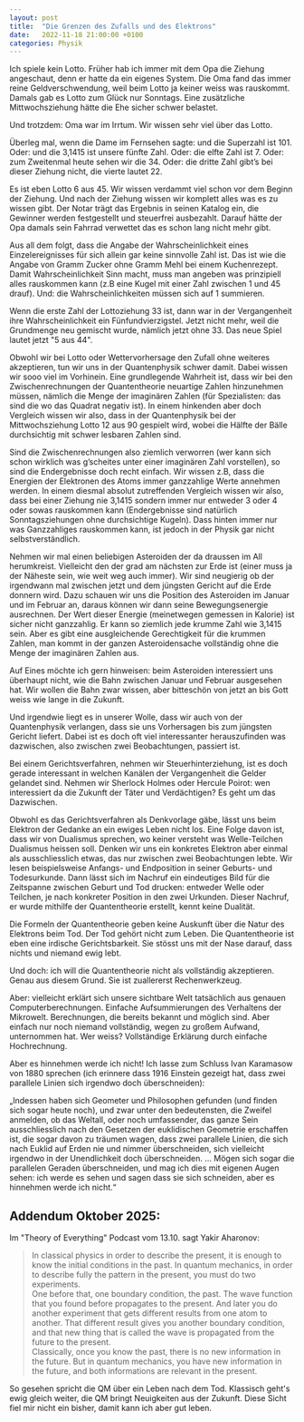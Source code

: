 ```yaml
---
layout: post
title:  "Die Grenzen des Zufalls und des Elektrons"
date:   2022-11-18 21:00:00 +0100
categories: Physik
---
```

Ich spiele kein Lotto. Früher hab ich immer mit dem Opa die Ziehung angeschaut, denn er hatte da ein eigenes System. Die Oma fand das immer reine Geldverschwendung, weil beim Lotto ja keiner weiss was rauskommt. Damals gab es Lotto zum Glück nur Sonntags. Eine zusätzliche Mittwochsziehung hätte die Ehe sicher schwer belastet.

Und trotzdem: Oma war im Irrtum. Wir wissen sehr viel über das Lotto.

Überleg mal, wenn die Dame im Fernsehen sagte: und die Superzahl ist 101. Oder: und die 3,1415 ist unsere fünfte Zahl. Oder: die elfte Zahl ist 7. Oder: zum Zweitenmal heute sehen wir die 34. Oder: die dritte Zahl gibt’s bei dieser Ziehung nicht, die vierte lautet 22.

Es ist eben Lotto 6 aus 45. Wir wissen verdammt viel schon vor dem Beginn der Ziehung. Und nach der Ziehung wissen wir komplett alles was es zu wissen gibt. Der Notar trägt das Ergebnis in seinen Katalog ein, die Gewinner werden festgestellt und steuerfrei ausbezahlt. Darauf hätte der Opa damals sein Fahrrad verwettet das es schon lang nicht mehr gibt.

Aus all dem folgt, dass die Angabe der Wahrscheinlichkeit eines Einzelereignisses für sich allein gar keine sinnvolle Zahl ist. Das ist wie die Angabe von Gramm Zucker ohne Gramm Mehl bei einem Kuchenrezept. Damit Wahrscheinlichkeit Sinn macht, muss man angeben was prinzipiell alles rauskommen kann (z.B eine Kugel mit einer Zahl zwischen 1 und 45 drauf). Und: die Wahrscheinlichkeiten müssen sich auf 1 summieren.

Wenn die erste Zahl der Lottoziehung 33 ist, dann war in der Vergangenheit ihre Wahrscheinlichkeit ein Fünfundvierzigstel. Jetzt nicht mehr, weil die Grundmenge neu gemischt wurde, nämlich jetzt ohne 33. Das neue Spiel lautet jetzt "5 aus 44".

Obwohl wir bei Lotto oder Wettervorhersage den Zufall ohne weiteres akzeptieren, tun wir uns in der Quantenphysik schwer damit. Dabei wissen wir sooo viel im Vorhinein. Eine grundlegende Wahrheit ist, dass wir bei den Zwischenrechnungen der Quantentheorie neuartige Zahlen hinzunehmen müssen, nämlich die Menge der imaginären Zahlen (für Spezialisten: das sind die wo das Quadrat negativ ist). In einem hinkenden aber doch Vergleich wissen wir also, dass in der Quantenphysik bei der Mittwochsziehung Lotto 12 aus 90 gespielt wird, wobei die Hälfte der Bälle durchsichtig mit schwer lesbaren Zahlen sind.

Sind die Zwischenrechnungen also ziemlich verworren (wer kann sich schon wirklich was g’scheites unter einer imaginären Zahl vorstellen), so sind die Endergebnisse doch recht einfach. Wir wissen z.B, dass die Energien der Elektronen des Atoms immer ganzzahlige Werte annehmen werden. In einem diesmal absolut zutreffenden Vergleich wissen wir also, dass bei einer Ziehung nie 3,1415 sondern immer nur entweder 3 oder 4 oder sowas rauskommen kann (Endergebnisse sind natürlich Sonntagsziehungen ohne durchsichtige Kugeln). Dass hinten immer nur was Ganzzahliges rauskommen kann, ist jedoch in der Physik gar nicht selbstverständlich.

Nehmen wir mal einen beliebigen Asteroiden der da draussen im All herumkreist. Vielleicht den der grad am nächsten zur Erde ist (einer muss ja der Näheste sein, wie weit weg auch immer). Wir sind neugierig ob der irgendwann mal zwischen jetzt und dem jüngsten Gericht auf die Erde donnern wird. Dazu schauen wir uns die Position des Asteroiden im Januar und im Februar an, daraus können wir dann seine Bewegungsenergie ausrechnen. Der Wert dieser Energie (meinetwegen gemessen in Kalorie) ist sicher nicht ganzzahlig. Er kann so ziemlich jede krumme Zahl wie 3,1415 sein. Aber es gibt eine ausgleichende Gerechtigkeit für die krummen Zahlen, man kommt in der ganzen Asteroidensache vollständig ohne die Menge der imaginären Zahlen aus.

Auf Eines möchte ich gern hinweisen: beim Asteroiden interessiert uns überhaupt nicht, wie die Bahn zwischen Januar und Februar ausgesehen hat. Wir wollen die Bahn zwar wissen, aber bitteschön von jetzt an bis Gott weiss wie lange in die Zukunft.

Und irgendwie liegt es in unserer Wolle, dass wir auch von der Quantenphysik verlangen, dass sie uns Vorhersagen bis zum jüngsten Gericht liefert. Dabei ist es doch oft viel interessanter herauszufinden was dazwischen, also zwischen zwei Beobachtungen, passiert ist.

Bei einem Gerichtsverfahren, nehmen wir Steuerhinterziehung, ist es doch gerade interessant in welchen Kanälen der Vergangenheit die Gelder gelandet sind. Nehmen wir Sherlock Holmes oder Hercule Poirot: wen interessiert da die Zukunft der Täter und Verdächtigen? Es geht um das Dazwischen.

Obwohl es das Gerichtsverfahren als Denkvorlage gäbe, lässt uns beim Elektron der Gedanke an ein ewiges Leben nicht los. Eine Folge davon ist, dass wir von Dualismus sprechen, wo keiner versteht was Welle-Teilchen Dualismus heissen soll. Denken wir uns ein konkretes Elektron aber einmal als ausschliesslich etwas, das nur zwischen zwei Beobachtungen lebte. Wir lesen beispielsweise Anfangs- und Endposition in seiner Geburts- und Todesurkunde. Dann lässt sich im Nachruf ein eindeutiges Bild für die Zeitspanne zwischen Geburt und Tod drucken: entweder Welle oder Teilchen, je nach konkreter Position in den zwei Urkunden. Dieser Nachruf, er wurde mithilfe der Quantentheorie erstellt, kennt keine Dualität.

Die Formeln der Quantentheorie geben keine Auskunft über die Natur des Elektrons beim Tod. Der Tod gehört nicht zum Leben. Die Quantentheorie ist eben eine irdische Gerichtsbarkeit. Sie stösst uns mit der Nase darauf, dass nichts und niemand ewig lebt.

Und doch: ich will die Quantentheorie nicht als vollständig akzeptieren. Genau aus diesem Grund. Sie ist zuallererst Rechenwerkzeug.

Aber: vielleicht erklärt sich unsere sichtbare Welt tatsächlich aus genauen Computerberechnungen. Einfache Aufsummierungen des Verhaltens der Mikrowelt. Berechnungen, die bereits bekannt und möglich sind. Aber einfach nur noch niemand vollständig, wegen zu großem Aufwand, unternommen hat. Wer weiss? Vollständige Erklärung durch einfache Hochrechnung.

Aber es hinnehmen werde ich nicht! Ich lasse zum Schluss Ivan Karamasow von 1880 sprechen (ich erinnere dass 1916 Einstein gezeigt hat, dass zwei parallele Linien sich irgendwo doch überschneiden):

„Indessen haben sich Geometer und Philosophen gefunden (und finden sich sogar heute noch), und zwar unter den bedeutensten, die Zweifel anmelden, ob das Weltall, oder noch umfassender, das ganze Sein ausschliesslich nach den Gesetzen der euklidischen Geometrie erschaffen ist, die sogar davon zu träumen wagen, dass zwei parallele Linien, die sich nach Euklid auf Erden nie und nimmer überschneiden, sich vielleicht irgendwo in der Unendlichkeit doch überschneiden. … Mögen sich sogar die parallelen Geraden überschneiden, und mag ich dies mit eigenen Augen sehen: ich werde es sehen und sagen dass sie sich schneiden, aber es hinnehmen werde ich nicht.“

## Addendum Oktober 2025:

Im "Theory of Everything" Podcast vom 13.10. sagt Yakir Aharonov:

> In classical physics in order to describe the present, it is enough to know the initial conditions in the past. In quantum mechanics, in order to describe fully the pattern in the present, you must do two experiments.  
> One before that, one boundary condition, the past. The wave function that you found before propagates to the present. And later you do another experiment that gets different results from one atom to another. That different result gives you another boundary condition, and that new thing that is called the wave is propagated from the future to the present.  
> Classically, once you know the past, there is no new information in the future. But in quantum mechanics, you have new information in the future, and both informations are relevant in the present.

So gesehen spricht die QM über ein Leben nach dem Tod. Klassisch geht's ewig gleich weiter, die QM bringt Neuigkeiten aus der Zukunft. Diese Sicht fiel mir nicht ein bisher, damit kann ich aber gut leben.
